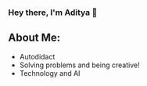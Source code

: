 ### Hey there, I'm Aditya 👋

## About Me:
- Autodidact
- Solving problems and being creative!
- Technology and AI
